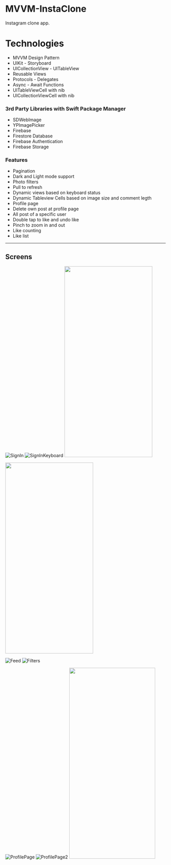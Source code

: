 # MVVM-InstaClone

Instagram clone app. 

# Technologies  

* MVVM Design Pattern  
* UIKit - Storyboard
* UICollectionView - UITableView
* Reusable Views
* Protocols - Delegates
* Async - Await Functions
* UITableViewCell with nib
* UICollectionViewCell with nib
    
### 3rd Party Libraries with Swift Package Manager
* SDWebImage 
* YPImagePicker  
* Firebase 
* Firestore Database
* Firebase Authentication
* Firebase Storage
     
### Features
* Pagination
* Dark and Light mode support
* Photo filters
* Pull to refresh
* Dynamic views based on keyboard status
* Dynamic Tableview Cells based on image size and comment legth
* Profile page
* Delete own post at profile page
* All post of a specific user
* Double tap to like and undo like
* Pinch to zoom in and out 
* Like counting
* Like list

   

---

## Screens

![SignIn](https://github.com/halil851/MVVM-InstaClone/assets/102283100/8aeeff8f-a9bf-4fd5-ae93-bc4ad36d4933)
![SignInKeyboard](https://github.com/halil851/MVVM-InstaClone/assets/102283100/15da7c3f-b8ad-40f0-add2-f34fe7539e27)
<img src=https://github.com/halil851/MVVM-InstaClone/assets/102283100/2f5bec57-effb-41b8-a3f2-22818cf2a7f9 width="276" height="600"> 

<img src=https://github.com/halil851/MVVM-InstaClone/assets/102283100/9795bef7-0931-412c-8a42-847e8932c962 width="276" height="600">

![Feed](https://github.com/halil851/MVVM-InstaClone/assets/102283100/acfdb136-22ee-41eb-8600-13a9cc65517b)
![Filters](https://github.com/halil851/MVVM-InstaClone/assets/102283100/f2b58eb8-f520-4e73-9166-00598197fd6f)


![ProfilePage](https://github.com/halil851/MVVM-InstaClone/assets/102283100/0eb7271d-37a4-4de2-a6c9-67736c7f144e)
![ProfilePage2](https://github.com/halil851/MVVM-InstaClone/assets/102283100/f1aa272d-6772-4ec6-8986-79c24b5d4d94)
<img src=https://github.com/halil851/MVVM-InstaClone/assets/102283100/fd52f922-c7eb-4584-8cce-59a3277e4f86 width="270" height="600">












